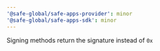 ```yaml
---
'@safe-global/safe-apps-provider': minor
'@safe-global/safe-apps-sdk': minor
---
```


Signing methods return the signature instead of `0x`
